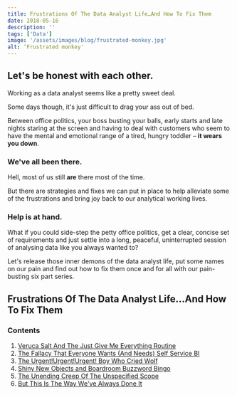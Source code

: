 ```yaml
---
title: Frustrations Of The Data Analyst Life…And How To Fix Them
date: 2018-05-16
description: ''
tags: ['Data']
image: '/assets/images/blog/frustrated-monkey.jpg'
alt: ‘Frustrated monkey'
---
```

## Let's be honest with each other.

Working as a data analyst seems like a pretty sweet deal.

Some days though, it's just difficult to drag your ass out of bed.

Between office politics, your boss busting your balls, early starts and late nights staring at the screen and having to deal with customers who seem to have the mental and emotional range of a tired, hungry toddler – **it wears you down**.

### We've all been there.

Hell, most of us still **are** there most of the time.

But there are strategies and fixes we can put in place to help alleviate some of the frustrations and bring joy back to our analytical working lives.

### Help is at hand.

What if you could side-step the petty office politics, get a clear, concise set of requirements and just settle into a long, peaceful, uninterrupted session of analysing data like you always wanted to?

Let's release those inner demons of the data analyst life, put some names on our pain and find out how to fix them once and for all with our pain-busting six part series.

## Frustrations Of The Data Analyst Life...And How To Fix Them

### Contents

  1. [Veruca Salt And The Just Give Me Everything Routine](/veruca-salt-and-the-just-give-me-everything-routine)
  2. [The Fallacy That Everyone Wants (And Needs) Self Service BI](/the-fallacy-that-everyone-wants-and-needs-self-service-bi)
  3. [The Urgent!Urgent!Urgent! Boy Who Cried Wolf](/how-to-deal-with-the-urgent!-urgent!-urgent!-boy-who-cried-wolf)
  4. [Shiny New Objects and Boardroom Buzzword Bingo](/shiny-new-objects-and-boardroom-buzzword-bingo)
  5. [The Unending Creep Of The Unspecified Scope](/the-unending-creep-of-the-unspecified-scope)
  6. [But This Is The Way We've Always Done It](/but-this-is-the-way-weve-always-done-it)